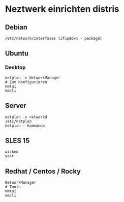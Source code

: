 # Neztwerk einrichten distris 

## Debian 

```
/etc/network/interfaces (ifupdown - package) 
```

## Ubuntu 

### Desktop 

```
netplan -> NetworkManager 
# Zum Konfigurieren 
nmtui 
nmcli 
```

## Server 

```
netplan -> networkd
/etc/netplan 
netplan - Kommando 
```

## SLES 15 

```
wicked 
yast 

```

## Redhat / Centos / Rocky 

```
NetworkManager
# Tools 
nmtui 
nmcli 
```
